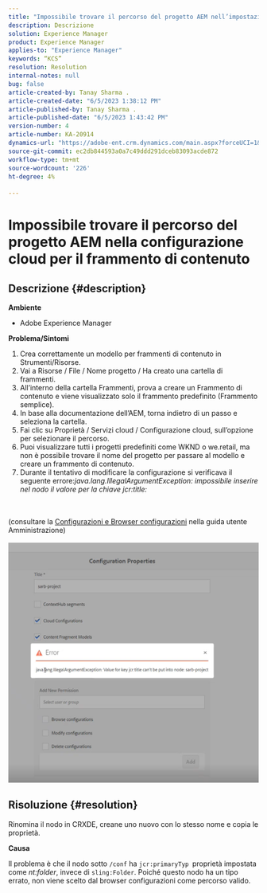 ```yaml
---
title: "Impossibile trovare il percorso del progetto AEM nell’impostazione della configurazione cloud per il frammento di contenuto"
description: Descrizione
solution: Experience Manager
product: Experience Manager
applies-to: "Experience Manager"
keywords: “KCS”
resolution: Resolution
internal-notes: null
bug: false
article-created-by: Tanay Sharma .
article-created-date: "6/5/2023 1:38:12 PM"
article-published-by: Tanay Sharma .
article-published-date: "6/5/2023 1:43:42 PM"
version-number: 4
article-number: KA-20914
dynamics-url: "https://adobe-ent.crm.dynamics.com/main.aspx?forceUCI=1&pagetype=entityrecord&etn=knowledgearticle&id=01bdb936-a603-ee11-8f6e-6045bd006b4b"
source-git-commit: ec2db844593a0a7c49ddd291dceb83093acde872
workflow-type: tm+mt
source-wordcount: '226'
ht-degree: 4%

---
```


# Impossibile trovare il percorso del progetto AEM nella configurazione cloud per il frammento di contenuto

## Descrizione {#description}


<b>Ambiente</b>

- Adobe Experience Manager


<b>Problema/Sintomi</b>

1. Crea correttamente un modello per frammenti di contenuto in Strumenti/Risorse.
2. Vai a Risorse / File / Nome progetto / Ha creato una cartella di frammenti.
3. All’interno della cartella Frammenti, prova a creare un Frammento di contenuto e viene visualizzato solo il frammento predefinito (Frammento semplice).
4. In base alla documentazione dell’AEM, torna indietro di un passo e seleziona la cartella.
5. Fai clic su Proprietà / Servizi cloud / Configurazione cloud, sull’opzione per selezionare il percorso.
6. Puoi visualizzare tutti i progetti predefiniti come WKND o we.retail, ma non è possibile trovare il nome del progetto per passare al modello e creare un frammento di contenuto.
7. Durante il tentativo di modificare la configurazione si verificava il seguente errore:*java.lang.IllegalArgumentException: impossibile inserire nel nodo il valore per la chiave jcr:title:*

<br><br>(consultare la [Configurazioni e Browser configurazioni](https://experienceleague.adobe.com/docs/experience-manager-65/administering/introduction/configurations.html?lang=en) nella guida utente Amministrazione)<br><br>![](assets/___05bdb936-a603-ee11-8f6e-6045bd006b4b___.png)<br>

## Risoluzione {#resolution}


Rinomina il nodo in CRXDE, creane uno nuovo con lo stesso nome e copia le proprietà.

<b>Causa</b>

Il problema è che il nodo sotto `/conf` ha `jcr:primaryTyp `proprietà impostata come *nt:folder*, invece di `sling:Folder`.
Poiché questo nodo ha un tipo errato, non viene scelto dal browser configurazioni come percorso valido.
